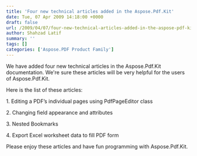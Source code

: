 ```yaml
---
title: 'Four new technical articles added in the Aspose.Pdf.Kit'
date: Tue, 07 Apr 2009 14:18:00 +0000
draft: false
url: /2009/04/07/four-new-technical-articles-added-in-the-aspose-pdf-kit/
author: Shahzad Latif
summary: ''
tags: []
categories: ['Aspose.PDF Product Family']
---
```


We have added four new technical articles in the Aspose.Pdf.Kit documentation. We're sure these articles will be very helpful for the users of Aspose.Pdf.Kit.

Here is the list of these articles:

1\. Editing a PDF’s individual pages using PdfPageEditor class

2\. Changing field appearance and attributes

3\. Nested Bookmarks

4\. Export Excel worksheet data to fill PDF form

Please enjoy these articles and have fun programming with Aspose.Pdf.Kit.








